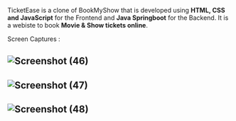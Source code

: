 
TicketEase is a clone of BookMyShow that is developed using **HTML, CSS and JavaScript** for the Frontend and **Java Springboot** for the Backend. It is a webiste to book **Movie & Show tickets online**.


Screen Captures : 

![Screenshot (46)](https://github.com/user-attachments/assets/852587d8-c16a-4dc3-97ef-e7580b2d1a6a)
--------------------------------------------------------------------------------------------------------------------------------------------------------------------------------------------
![Screenshot (47)](https://github.com/user-attachments/assets/8abc2b1c-4d3a-4a0d-8861-30a941c34923)
--------------------------------------------------------------------------------------------------------------------------------------------------------------------------------------------
![Screenshot (48)](https://github.com/user-attachments/assets/167cab67-da8b-430a-b0d5-d6ed88b4c3a4)
--------------------------------------------------------------------------------------------------------------------------------------------------------------------------------------------
